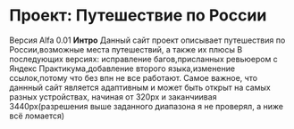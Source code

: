 # Проект: Путешествие по России
Версия Alfa 0.01
**Интро**
Данный сайт проект описывает путешествия по России,возможные места путешествий, а также их плюсы
В последующих версиях: исправление багов,присланных ревьюером с Яндекс Практикума,добавление второго языка,изменение ссылок,потому что без впн не все работают.
Самое важное, что даннный сайт является адаптивным и может быть открыт на самых разных устройствах, начиная от 320px и заканчиивая 3440px(разрешения выше заданного диапазона я не проверял, а ниже всё ломается)


